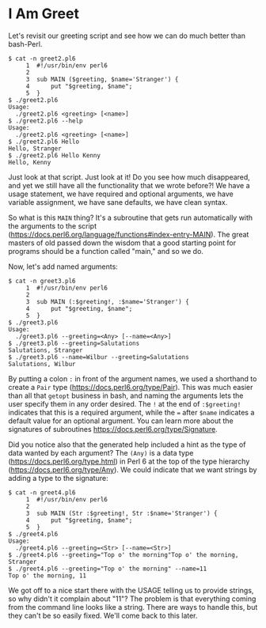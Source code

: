 # I Am Greet

Let's revisit our greeting script and see how we can do much better than bash-Perl.  

```
$ cat -n greet2.pl6
     1	#!/usr/bin/env perl6
     2
     3	sub MAIN ($greeting, $name='Stranger') {
     4	    put "$greeting, $name";
     5	}
$ ./greet2.pl6
Usage:
  ./greet2.pl6 <greeting> [<name>]
$ ./greet2.pl6 --help
Usage:
  ./greet2.pl6 <greeting> [<name>]
$ ./greet2.pl6 Hello
Hello, Stranger
$ ./greet2.pl6 Hello Kenny
Hello, Kenny
```

Just look at that script.  Just look at it!  Do you see how much disappeared, and yet we still have all the functionality that we wrote before?!  We have a usage statement, we have required and optional arguments, we have variable assignment, we have sane defaults, we have clean syntax. 

So what is this ```MAIN``` thing?  It's a subroutine that gets run automatically with the arguments to the script (https://docs.perl6.org/language/functions#index-entry-MAIN).  The great masters of old passed down the wisdom that a good starting point for programs should be a function called "main," and so we do.

Now, let's add named arguments:

```
$ cat -n greet3.pl6
     1 	#!/usr/bin/env perl6
     2
     3 	sub MAIN (:$greeting!, :$name='Stranger') {
     4 	    put "$greeting, $name";
     5 	}
$ ./greet3.pl6
Usage:
  ./greet3.pl6 --greeting=<Any> [--name=<Any>]
$ ./greet3.pl6 --greeting=Salutations
Salutations, Stranger
$ ./greet3.pl6 --name=Wilbur --greeting=Salutations
Salutations, Wilbur
```

By putting a colon ```:``` in front of the argument names, we used a shorthand to create a ```Pair``` type (https://docs.perl6.org/type/Pair).  This was much easier than all that ```getopt``` business in bash, and naming the arguments lets the user specify them in any order desired.  The ```!``` at the end of ```:$greeting!``` indicates that this is a required argument, while the ```=``` after ```$name``` indicates a default value for an optional argument.  You can learn more about the signatures of subroutines https://docs.perl6.org/type/Signature.

Did you notice also that the generated help included a hint as the type of data wanted by each argument?  The ```(Any)``` is a data type (https://docs.perl6.org/type.html) in Perl 6 at the top of the type hierarchy (https://docs.perl6.org/type/Any).  We could indicate that we want strings by adding a type to the signature:

```
$ cat -n greet4.pl6
     1 	#!/usr/bin/env perl6
     2
     3 	sub MAIN (Str :$greeting!, Str :$name='Stranger') {
     4 	    put "$greeting, $name";
     5 	}
$ ./greet4.pl6
Usage:
  ./greet4.pl6 --greeting=<Str> [--name=<Str>]
$ ./greet4.pl6 --greeting="Top o' the morning"Top o' the morning, Stranger
$ ./greet4.pl6 --greeting="Top o' the morning" --name=11
Top o' the morning, 11
```

We got off to a nice start there with the USAGE telling us to provide strings, so why didn't it complain about "11"?  The problem is that everything coming from the command line looks like a string.  There are ways to handle this, but they can't be so easily fixed.  We'll come back to this later.